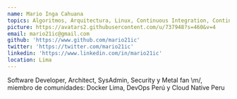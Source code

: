 ```yaml
---
name: Mario Inga Cahuana
topics: Algoritmos, Arquitectura, Linux, Continuous Integration, Continuous Delivery, AWS, GCP, Seguridad
picture: https://avatars2.githubusercontent.com/u/737948?s=460&v=4
email: mario21ic@gmail.com
github: 'https://www.github.com/mario21ic'
twitter: 'https://twitter.com/mario21ic'
linkedin: 'https://www.linkedin.com/in/mario21ic'
location: Lima
---
```


Software Developer, Architect, SysAdmin, Security y Metal fan \m/, miembro de comunidades: Docker Lima, DevOps Perú y Cloud Native Peru
